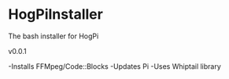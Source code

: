 # HogPiInstaller
The bash installer for HogPi

v0.0.1

-Installs FFMpeg/Code::Blocks
-Updates Pi
-Uses Whiptail library
